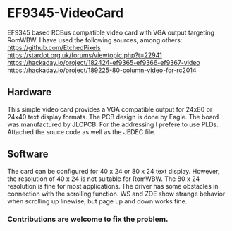 # EF9345-VideoCard
EF9345 based RCBus compatible video card with VGA output targeting RomWBW. 
I have used the following sources, among others:
  https://github.com/EtchedPixels
    https://stardot.org.uk/forums/viewtopic.php?t=22941
  https://hackaday.io/project/182424-ef9365-ef9366-ef9367-video
  https://hackaday.io/project/189225-80-column-video-for-rc2014

## Hardware
This simple video card provides a VGA compatible output for 24x80 or 24x40 text display formats. The PCB design is done by Eagle. The board was manufactured by JLCPCB. For the addressing I prefere to use PLDs. Attached the souce code as well as the JEDEC file.
## Software
The card can be configured for 40 x 24 or 80 x 24 text display. However, the resolution of 40 x 24 is not suitable for RomWBW. The 80 x 24 resolution is fine for most applications. The driver has some obstacles in connection with the scrolling function. WS and ZDE show strange behavior when scrolling up linewise, but page up and down works fine. 
### Contributions are welcome to fix the problem.
